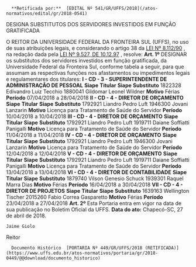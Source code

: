       **Retificada por:**  [EDITAL Nº 541/GR/UFFS/2018](/atos-normativos/edital/gr/2018-0541) 

   DESIGNA SUBSTITUTOS DOS SERVIDORES INVESTIDOS EM FUNÇÃO GRATIFICADA  

 O REITOR DA UNIVERSIDADE FEDERAL DA FRONTEIRA SUL (UFFS), no uso de suas atribuições legais, e considerando o artigo 38 da [LEI Nº 8.112/90](http://www.planalto.gov.br/ccivil_03/leis/l8112cons.htm)  , na redação dada pela [LEI Nº 9.527, DE 10.12.97](http://www.planalto.gov.br/ccivil_03/leis/l9527.htm)  , resolve:   **Art. 1º** DESIGNAR os substitutos dos servidores investidos em função gratificada, da Universidade Federal da Fronteira Sul, conforme tabela a seguir, para que assumam as respectivas funções nos afastamentos ou impedimentos legais e regulamentares dos titulares: **I - CD - 3 - SUPERINTENDENTE DE ADMINISTRAÇÃO DE PESSOAL**      **Siape**    **Titular**    **Siape**    **Substituto**      1822328   Edivandro Luiz Tecchio   1880041   Gildomar Leonel Wildner     **Motivo**    Férias   **Período**    07/04/2018 a 28/04/2018     **II - CD - 4 - DIRETOR DE ORÇAMENTO**      **Siape**    **Titular**    **Siape**    **Substituto**      1792921   Liandro Pedro Luft   1946300   Jovani Lanzarin     **Motivo**    Licença para Tratamento de Saúde do Servidor   **Período**    10/04/2018 a 10/04/2018     **III - CD - 4 - DIRETOR DE ORÇAMENTO**      **Siape**    **Titular**    **Siape**    **Substituto**      1792921   Liandro Pedro Luft   1919711   Daiane Soffiatti Panigalli     **Motivo**    Licença para Tratamento de Saúde do Servidor   **Período**    11/04/2018 a 11/04/2018     **IV - CD - 4 - DIRETOR DE ORÇAMENTO**      **Siape**    **Titular**    **Siape**    **Substituto**      1792921   Liandro Pedro Luft   1946300   Jovani Lanzarin     **Motivo**    Licença para Tratamento de Saúde do Servidor   **Período**    12/04/2018 a 12/04/2018     **V - CD - 4 - DIRETOR DE ORÇAMENTO**      **Siape**    **Titular**    **Siape**    **Substituto**      1792921   Liandro Pedro Luft   1919711   Daiane Soffiatti Panigalli     **Motivo**    Licença para Tratamento de Saúde do Servidor   **Período**    13/04/2018 a 13/04/2018     **VI - CD - 4 - DIRETOR DE CONTABILIDADE**      **Siape**    **Titular**    **Siape**    **Substituto**      1879740   Vilson Genesio Schuck   1939301   Raquel Marra Dias     **Motivo**    Férias   **Período**    16/04/2018 a 30/04/2018     **VII - CD - 4 - DIRETOR DE PROJETOS**      **Siape**    **Titular**    **Siape**    **Substituto**      1639163   Wellington Tischer   2015260   Fabio Correa Gasparetto     **Motivo**    Férias   **Período**    23/04/2018 a 27/04/2018       **Art. 2º** Esta Portaria entra em vigor na data de sua publicação no Boletim Oficial da UFFS.      **Data do ato:** Chapecó-SC, 27 de abril de 2018.   
 

    Jaime Giolo   
 Reitor 

      Documento Histórico  [PORTARIA Nº 449/GR/UFFS/2018 (RETIFICADA)](https://www.uffs.edu.br/atos-normativos/portaria/gr/2018-0449/@@download/documento_historico)     
      